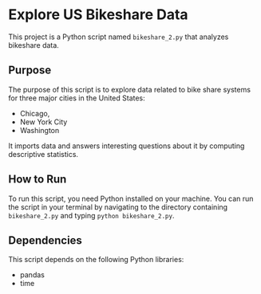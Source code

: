 # Explore US Bikeshare Data

This project is a Python script named `bikeshare_2.py` that analyzes bikeshare data.

## Purpose

The purpose of this script is to explore data related to bike share systems for three major cities in the United
States: 
- Chicago, 
- New York City
- Washington

It imports data and answers interesting questions about it by computing
descriptive statistics.

## How to Run

To run this script, you need Python installed on your machine. You can run the script in your terminal by navigating to
the directory containing `bikeshare_2.py` and typing `python bikeshare_2.py`.

## Dependencies

This script depends on the following Python libraries:

- pandas
- time
